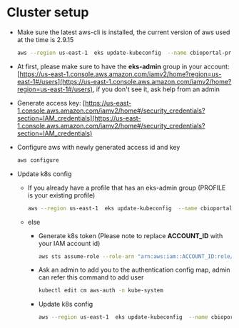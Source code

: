 # Cluster setup

- Make sure the latest aws-cli is installed, the current version of aws used at the time is 2.9.15

    ```bash
    aws --region us-east-1  eks update-kubeconfig  --name cbioportal-prod
    ```

- At first, please make sure to have the **eks-admin** group in your account: [https://us-east-1.console.aws.amazon.com/iamv2/home?region=us-east-1#/users](https://us-east-1.console.aws.amazon.com/iamv2/home?region=us-east-1#/users), if you don't see it, ask help from an admin
- Generate access key: [https://us-east-1.console.aws.amazon.com/iamv2/home#/security_credentials?section=IAM_credentials](https://us-east-1.console.aws.amazon.com/iamv2/home#/security_credentials?section=IAM_credentials)
- Configure aws with newly generated access id and key

    ```bash
    aws configure
    ```

- Update k8s config
    - If you already have a profile that has an eks-admin group (PROFILE is your existing profile)

        ```bash
        aws --region us-east-1  eks update-kubeconfig  --name cbioportal-prod --role-arn arn:aws:sts::070278699608:role/eks-admin --profile [PROFILE]
        ```

    - else
        - Generate k8s token (Please note to replace **ACCOUNT_ID** with your IAM account id)

            ```bash
            aws sts assume-role --role-arn "arn:aws:iam::ACCOUNT_ID:role/eks-admin" --role-session-name AWSCLI-Session
            ```

        - Ask an admin to add you to the authentication config map, admin can refer this command to add user

            ```bash
            kubectl edit cm aws-auth -n kube-system
            ```

        - Update k8s config

            ```bash
            aws --region us-east-1  eks update-kubeconfig  --name cbioportal-prod
            ```